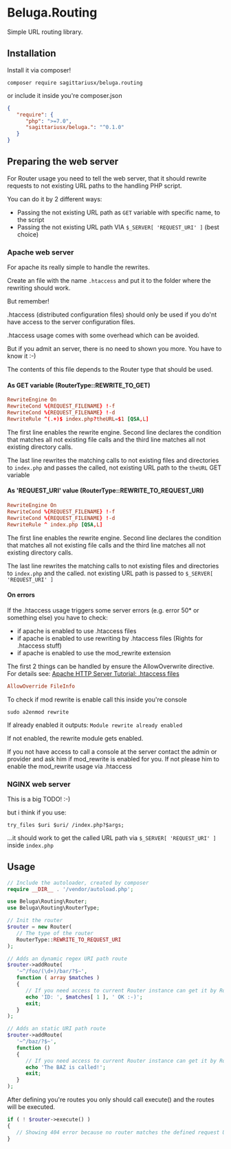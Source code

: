 # Beluga.Routing
Simple URL routing library.

## Installation

Install it via composer!

```shell
composer require sagittariusx/beluga.routing
```

or include it inside you're composer.json

```json
{
   "require": {
      "php": ">=7.0",
      "sagittariusx/beluga.": "^0.1.0"
   }
}
```

## Preparing the web server

For Router usage you need to tell the web server, that it should rewrite requests to not existing URL paths
to the handling PHP script.

You can do it by 2 different ways:

* Passing the not existing URL path as `GET` variable with specific name, to the script
* Passing the not existing URL path VIA `$_SERVER[ 'REQUEST_URI' ]` (best choice)

### Apache web server

For apache its really simple to handle the rewrites.

Create an file with the name `.htaccess` and put it to the folder where the rewriting should work.

But remember!

.htaccess (distributed configuration files) should only be used if you do'nt have access to the server configuration files.

.htaccess usage comes with some overhead which can be avoided.

But if you admit an server, there is no need to shown you more. You have to know it :-)

The contents of this file depends to the Router type that should be used.

#### As GET variable (RouterType::REWRITE_TO_GET)

```conf
RewriteEngine On
RewriteCond %{REQUEST_FILENAME} !-f
RewriteCond %{REQUEST_FILENAME} !-d
RewriteRule ^(.+)$ index.php?theURL=$1 [QSA,L]
```

The first line enables the rewrite engine. Second line declares the condition that matches all not existing file calls
and the third line matches all not existing directory calls.

The last line rewrites the matching calls to not existing files and directories to `index.php` and passes the called,
not existing URL path to the `theURL` GET variable

#### As 'REQUEST_URI' value (RouterType::REWRITE_TO_REQUEST_URI)

```conf
RewriteEngine On
RewriteCond %{REQUEST_FILENAME} !-f
RewriteCond %{REQUEST_FILENAME} !-d
RewriteRule ^ index.php [QSA,L]
```

The first line enables the rewrite engine. Second line declares the condition that matches all not existing file calls
and the third line matches all not existing directory calls.

The last line rewrites the matching calls to not existing files and directories to `index.php` and the called. not
existing URL path is passed to `$_SERVER[ 'REQUEST_URI' ]`

#### On errors

If the .htaccess usage triggers some server errors (e.g. error 50* or something else) you have to check:

* if apache is enabled to use .htaccess files
* if apache is enabled to use rewriting by .htaccess files (Rights for .htaccess stuff)
* if apache is enabled to use the mod_rewrite extension

The first 2 things can be handled by ensure the AllowOverwrite directive. For details see:
[Apache HTTP Server Tutorial: .htaccess files](https://httpd.apache.org/docs/current/howto/htaccess.html)

```conf
AllowOverride FileInfo
```

To check if mod rewrite is enable call this inside you're console

```shell
sudo a2enmod rewrite
```

If already enabled it outputs: `Module rewrite already enabled`

If not enabled, the rewrite module gets enabled.

If you not have access to call a console at the server contact the admin or provider and ask him if mod_rewrite
is enabled for you. If not please him to enable the mod_rewrite usage via .htaccess

### NGINX web server

This is a big TODO! :-)

but i think if you use:

```
try_files $uri $uri/ /index.php?$args;
```

…it should work to get the called URL path via `$_SERVER[ 'REQUEST_URI' ]` inside `index.php`

## Usage

```php
// Include the autoloader, created by composer
require __DIR__ . '/vendor/autoload.php';

use Beluga\Routing\Router;
use Beluga\Routing\RouterType;

// Init the router
$router = new Router(
   // The type of the router
   RouterType::REWRITE_TO_REQUEST_URI
);

// Adds an dynamic regex URI path route
$router->addRoute(
   '~^/foo/(\d+)/bar/?$~',
   function ( array $matches )
   {
      // If you need access to current Router instance can get it by Router::GetInstance()
      echo 'ID: ', $matches[ 1 ], ' OK :-)';
      exit;
   }
);

// Adds an static URI path route
$router->addRoute(
   '~^/baz/?$~',
   function ()
   {
      // If you need access to current Router instance can get it by Router::GetInstance()
      echo 'The BAZ is called!';
      exit;
   }
);

```

After defining you're routes you only should call execute() and the routes will be executed.

```php
if ( ! $router->execute() )
{
   // Showing 404 error because no router matches the defined request URI path.
}
```
